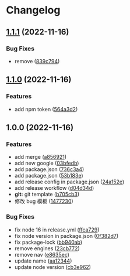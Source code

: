 # Changelog

## [1.1.1](https://github.com/luxiaobei/test-issue/compare/v1.1.0...v1.1.1) (2022-11-16)


### Bug Fixes

* remove ([839c794](https://github.com/luxiaobei/test-issue/commit/839c7944d6104adc26c9fd9b0b04764baa90c0b3))

## [1.1.0](https://github.com/luxiaobei/test-issue/compare/v1.0.0...v1.1.0) (2022-11-16)


### Features

* add npm token ([564a3d2](https://github.com/luxiaobei/test-issue/commit/564a3d209f431a1a0b8849cf6d4fa65d2541763b))

## 1.0.0 (2022-11-16)


### Features

* add merge ([a856921](https://github.com/luxiaobei/test-issue/commit/a856921952d29db321ffefaada678307afd3c6fc))
* add new google ([03bfedb](https://github.com/luxiaobei/test-issue/commit/03bfedb3502e238e3d420b8704acc8c8ec0631ff))
* add package.json ([736c3a4](https://github.com/luxiaobei/test-issue/commit/736c3a47eead3296a4a004ea3427513a7551e9cf))
* add package.json ([53b183e](https://github.com/luxiaobei/test-issue/commit/53b183e16f6ef2ac1088cce647d2dfcd416e89d9))
* add release config in package.json ([24a152e](https://github.com/luxiaobei/test-issue/commit/24a152e3cdf6633d7b6439c7c0f4da232838ee30))
* add release workflow ([d04d34d](https://github.com/luxiaobei/test-issue/commit/d04d34d64a5023295fc9b08c03e55a2bafc6d575))
* **git:** git template ([b705cb3](https://github.com/luxiaobei/test-issue/commit/b705cb3195030c7221e3b2feeefade0d516a1fe1))
* 修改 bug 模板 ([1477230](https://github.com/luxiaobei/test-issue/commit/14772309b12d1f9f31cfb89cc46d2d89681cda79))


### Bug Fixes

* fix node 16 in release.yml ([ffca729](https://github.com/luxiaobei/test-issue/commit/ffca729b7607c1a411f10c2f0d8e5e76f2463f60))
* fix node version in package.json ([0f382d7](https://github.com/luxiaobei/test-issue/commit/0f382d70d666c6b43515a5c8a9db0a5bce3fc3cc))
* fix package-lock ([bb940ab](https://github.com/luxiaobei/test-issue/commit/bb940abc55109b8471a88dfb546ee332e5127262))
* remove engines ([23cb772](https://github.com/luxiaobei/test-issue/commit/23cb7723aca9d1579ea6049ed366868c9e586c82))
* remove nav ([e8635ec](https://github.com/luxiaobei/test-issue/commit/e8635ec25be463a53c56ba8f68c23d61eca61ef9))
* update name ([aa12344](https://github.com/luxiaobei/test-issue/commit/aa1234426675c485072fe28cb9771ee74410e4a5))
* update node version ([cb3e962](https://github.com/luxiaobei/test-issue/commit/cb3e9628968d1e8b8dbb90577f658531b5b4c900))
